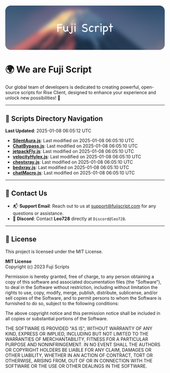 ![Banner](.github/b.webp)

# 🌍 **We are Fuji Script**

Our global team of developers is dedicated to creating powerful, open-source scripts for Rise Client, designed to enhance your experience and unlock new possibilities! 🌟

---
<!-- SCRIPTS_NAVIGATION_START -->
## 📂 **Scripts Directory Navigation**

**Last Updated**: 2025-01-08 06:05:12 UTC

- **[SilentAura.js](scripts/SilentAura.js)**: Last modified on 2025-01-08 06:05:10 UTC
- **[ChatBypass.js](scripts/ChatBypass.js)**: Last modified on 2025-01-08 06:05:10 UTC
- **[jetpackFly.js](scripts/jetpackFly.js)**: Last modified on 2025-01-08 06:05:10 UTC
- **[velocityHylex.js](scripts/velocityHylex.js)**: Last modified on 2025-01-08 06:05:10 UTC
- **[chestxray.js](scripts/chestxray.js)**: Last modified on 2025-01-08 06:05:10 UTC
- **[bedxray.js](scripts/bedxray.js)**: Last modified on 2025-01-08 06:05:10 UTC
- **[chatMacro.js](scripts/chatMacro.js)**: Last modified on 2025-01-08 06:05:10 UTC

<!-- SCRIPTS_NAVIGATION_END -->

---

## 💬 **Contact Us**  
- 📬 **Support Email**: Reach out to us at [support@fujiscript.com](mailto:support@fujiscript.com) for any questions or assistance.  
- 💬 **Discord**: Contact **Leo728** directly at `Discord@leo728`.

---

## 📜 **License**

This project is licensed under the MIT License.  

**MIT License**  
Copyright (c) 2023 Fuji Scripts  

Permission is hereby granted, free of charge, to any person obtaining a copy of this software and associated documentation files (the "Software"), to deal in the Software without restriction, including without limitation the rights to use, copy, modify, merge, publish, distribute, sublicense, and/or sell copies of the Software, and to permit persons to whom the Software is furnished to do so, subject to the following conditions:  

The above copyright notice and this permission notice shall be included in all copies or substantial portions of the Software.  

THE SOFTWARE IS PROVIDED "AS IS", WITHOUT WARRANTY OF ANY KIND, EXPRESS OR IMPLIED, INCLUDING BUT NOT LIMITED TO THE WARRANTIES OF MERCHANTABILITY, FITNESS FOR A PARTICULAR PURPOSE AND NONINFRINGEMENT. IN NO EVENT SHALL THE AUTHORS OR COPYRIGHT HOLDERS BE LIABLE FOR ANY CLAIM, DAMAGES OR OTHER LIABILITY, WHETHER IN AN ACTION OF CONTRACT, TORT OR OTHERWISE, ARISING FROM, OUT OF OR IN CONNECTION WITH THE SOFTWARE OR THE USE OR OTHER DEALINGS IN THE SOFTWARE.  
